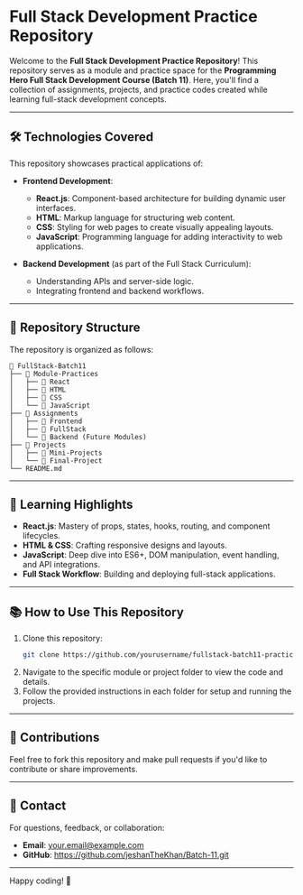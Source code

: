 # Full Stack Development Practice Repository

Welcome to the **Full Stack Development Practice Repository**! This repository serves as a module and practice space for the **Programming Hero Full Stack Development Course (Batch 11)**. Here, you'll find a collection of assignments, projects, and practice codes created while learning full-stack development concepts.

---

## 🛠️ Technologies Covered
This repository showcases practical applications of:

- **Frontend Development**:
  - **React.js**: Component-based architecture for building dynamic user interfaces.
  - **HTML**: Markup language for structuring web content.
  - **CSS**: Styling for web pages to create visually appealing layouts.
  - **JavaScript**: Programming language for adding interactivity to web applications.

- **Backend Development** (as part of the Full Stack Curriculum):
  - Understanding APIs and server-side logic.
  - Integrating frontend and backend workflows.

---

## 📂 Repository Structure

The repository is organized as follows:

```
📁 FullStack-Batch11
├── 📂 Module-Practices
│   ├── 📁 React
│   ├── 📁 HTML
│   ├── 📁 CSS
│   └── 📁 JavaScript
├── 📂 Assignments
│   ├── 📁 Frontend
│   ├── 📁 FullStack
│   └── 📁 Backend (Future Modules)
├── 📂 Projects
│   ├── 📁 Mini-Projects
│   └── 📁 Final-Project
└── README.md
```

---

## 🌟 Learning Highlights

- **React.js**: Mastery of props, states, hooks, routing, and component lifecycles.
- **HTML & CSS**: Crafting responsive designs and layouts.
- **JavaScript**: Deep dive into ES6+, DOM manipulation, event handling, and API integrations.
- **Full Stack Workflow**: Building and deploying full-stack applications.

---

## 📚 How to Use This Repository

1. Clone this repository:
   ```bash
   git clone https://github.com/yourusername/fullstack-batch11-practice.git
   ```
2. Navigate to the specific module or project folder to view the code and details.
3. Follow the provided instructions in each folder for setup and running the projects.

---

## 🤝 Contributions

Feel free to fork this repository and make pull requests if you'd like to contribute or share improvements.

---

## 📧 Contact
For questions, feedback, or collaboration:

- **Email**: your.email@example.com
- **GitHub**: https://github.com/jeshanTheKhan/Batch-11.git

---

Happy coding! 🚀
